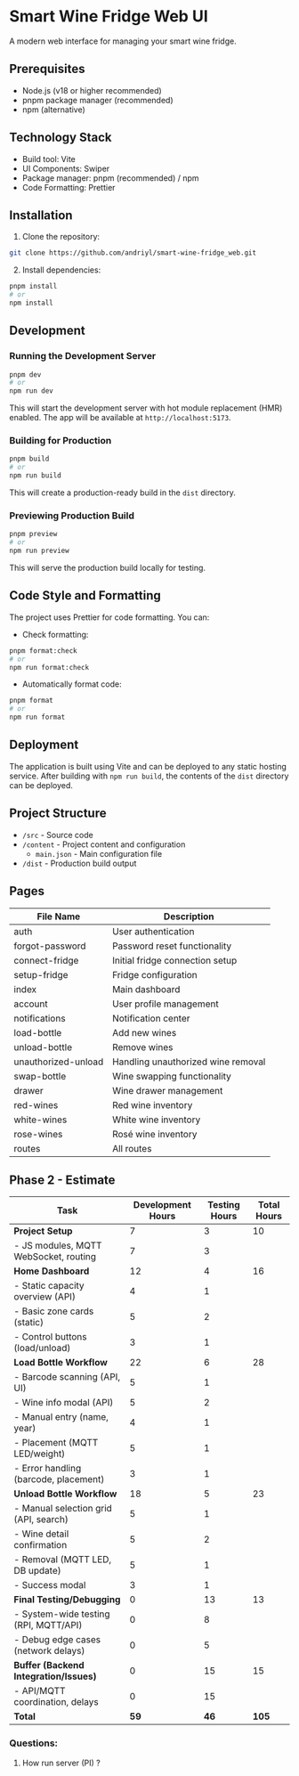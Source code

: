 # Smart Wine Fridge Web UI

A modern web interface for managing your smart wine fridge.

## Prerequisites

- Node.js (v18 or higher recommended)
- pnpm package manager (recommended)
- npm (alternative)

## Technology Stack

- Build tool: Vite
- UI Components: Swiper
- Package manager: pnpm (recommended) / npm
- Code Formatting: Prettier

## Installation

1. Clone the repository:
```bash
git clone https://github.com/andriyl/smart-wine-fridge_web.git
```

2. Install dependencies:
```bash
pnpm install
# or
npm install
```

## Development

### Running the Development Server

```bash
pnpm dev
# or
npm run dev
```

This will start the development server with hot module replacement (HMR) enabled. The app will be available at `http://localhost:5173`.

### Building for Production

```bash
pnpm build
# or
npm run build
```

This will create a production-ready build in the `dist` directory.

### Previewing Production Build

```bash
pnpm preview
# or
npm run preview
```

This will serve the production build locally for testing.

## Code Style and Formatting

The project uses Prettier for code formatting. You can:

- Check formatting:
```bash
pnpm format:check
# or
npm run format:check
```

- Automatically format code:
```bash
pnpm format
# or
npm run format
```

## Deployment

The application is built using Vite and can be deployed to any static hosting service. After building with `npm run build`, the contents of the `dist` directory can be deployed.

## Project Structure

- `/src` - Source code
- `/content` - Project content and configuration
  - `main.json` - Main configuration file
- `/dist` - Production build output

## Pages

| File Name | Description |
|-----------|-------------|
| auth | User authentication |
| forgot-password | Password reset functionality |
| connect-fridge | Initial fridge connection setup |
| setup-fridge | Fridge configuration |
| index | Main dashboard |
| account | User profile management |
| notifications | Notification center |
| load-bottle | Add new wines |
| unload-bottle | Remove wines |
| unauthorized-unload | Handling unauthorized wine removal |
| swap-bottle | Wine swapping functionality |
| drawer | Wine drawer management |
| red-wines | Red wine inventory |
| white-wines | White wine inventory |
| rose-wines | Rosé wine inventory |
| routes | All routes |

## Phase 2 - Estimate
| Task | Development Hours | Testing Hours | Total Hours |
| --- | --- | --- | --- |
| **Project Setup** | 7 | 3 | 10 |
| \- JS modules, MQTT WebSocket, routing | 7 | 3 |  |
| **Home Dashboard** | 12 | 4 | 16 |
| \- Static capacity overview (API) | 4 | 1 |  |
| \- Basic zone cards (static) | 5 | 2 |  |
| \- Control buttons (load/unload) | 3 | 1 |  |
| **Load Bottle Workflow** | 22 | 6 | 28 |
| \- Barcode scanning (API, UI) | 5 | 1 |  |
| \- Wine info modal (API) | 5 | 2 |  |
| \- Manual entry (name, year) | 4 | 1 |  |
| \- Placement (MQTT LED/weight) | 5 | 1 |  |
| \- Error handling (barcode, placement) | 3 | 1 |  |
| **Unload Bottle Workflow** | 18 | 5 | 23 |
| \- Manual selection grid (API, search) | 5 | 1 |  |
| \- Wine detail confirmation | 5 | 2 |  |
| \- Removal (MQTT LED, DB update) | 5 | 1 |  |
| \- Success modal | 3 | 1 |  |
| **Final Testing/Debugging** | 0 | 13 | 13 |
| \- System-wide testing (RPI, MQTT/API) | 0 | 8 |  |
| \- Debug edge cases (network delays) | 0 | 5 |  |
| **Buffer (Backend Integration/Issues)** | 0 | 15 | 15 |
| \- API/MQTT coordination, delays | 0 | 15 |  |
| **Total** | **59** | **46** | **105** |

### Questions:
1. How run server (PI) ?








